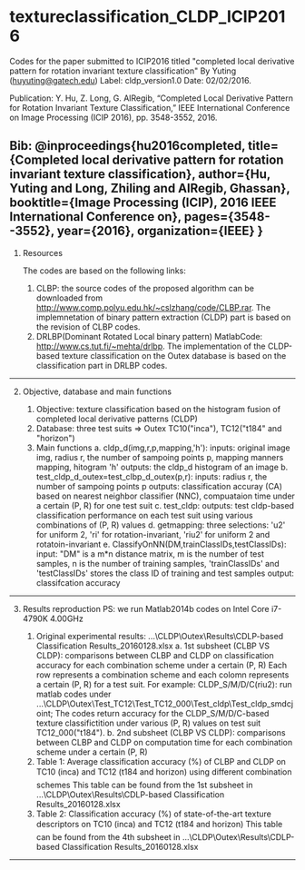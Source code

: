 # textureclassification_CLDP_ICIP2016

Codes for the paper submitted to ICIP2016 titled "completed local derivative pattern for rotation invariant texture classification"
By Yuting (huyuting@gatech.edu)
Label: cldp_version1.0
Date: 02/02/2016.

Publication:
Y. Hu, Z. Long, G. AlRegib, “Completed Local Derivative Pattern for Rotation Invariant Texture Classification,” IEEE International Conference on Image Processing (ICIP 2016), pp. 3548-3552, 2016.

Bib:
@inproceedings{hu2016completed,
  title={Completed local derivative pattern for rotation invariant texture classification},
  author={Hu, Yuting and Long, Zhiling and AlRegib, Ghassan},
  booktitle={Image Processing (ICIP), 2016 IEEE International Conference on},
  pages={3548--3552},
  year={2016},
  organization={IEEE}
}
-----------------------------------------------------------------------------------------------------------------------------------------

1. Resources

   The codes are based on the following links:
   1) CLBP: the source codes of the proposed algorithm can be downloaded from http://www.comp.polyu.edu.hk/~cslzhang/code/CLBP.rar.
      The implemnetation of binary pattern extraction (CLDP) part is based on the revision of CLBP codes.
   2) DRLBP(Dominant Rotated Local binary pattern) MatlabCode: http://www.cs.tut.fi/~mehta/drlbp.
      The implementation of the CLDP-based texture classification on the Outex database is based on the classification part in DRLBP codes.
-----------------------------------------------------------------------------------------------------------------------------------------
2. Objective, database and main functions

   1) Objective: texture classification based on the histogram fusion of completed local derivative patterns (CLDP)
   2) Database: three test suits => Outex TC10("inca"), TC12("t184" and "horizon")
   3) Main functions
      a. cldp_d(img,r,p,mapping,'h'):
	 inputs: original image img, radius r, the number of sampoing points p, mapping manners mapping, hitogram 'h'
         outputs: the cldp_d histogram of an image
      b. test_cldp_d_outex=test_clbp_d_outex(p,r):
         inputs: radius r, the number of sampoing points p
         outputs: classification accuray (CA) based on nearest neighbor classifier (NNC), compuataion time under a certain (P, R) for one test suit
      c. test_cldp:
         outputs: test cldp-based classification performance on each test suit using various combinations of (P, R) values
      d. getmapping:
         three selections: 'u2' for uniform 2, 'ri' for rotation-invariant, 'riu2' for uniform 2 and rotatoin-invariant
      e. ClassifyOnNN(DM,trainClassIDs,testClassIDs):
         input:  "DM" is a m*n distance matrix, m is the number of test samples, n is the number of training samples, 'trainClassIDs' and 'testClassIDs'
                stores the class ID of training and test samples
         output: classifcation accuracy
-----------------------------------------------------------------------------------------------------------------------------------------
3. Results reproduction
   PS: we run Matlab2014b codes on Intel Core i7-4790K 4.00GHz

   1) Original experimental results: ...\CLDP\Outex\Results\CDLP-based Classification Results_20160128.xlsx
      a. 1st subsheet (CLBP VS CLDP): comparisons between CLBP and CLDP on classification accuracy for each combination scheme under a certain (P, R)
         Each row represents a combination scheme and each colomn represents a certain (P, R) for a test suit.
         For example:
         CLDP_S/M/D/C(riu2): run matlab codes under ...\CLDP\Outex\Test_TC12\Test_TC12_000\Test_cldp\Test_cldp_smdcjoint;
         The codes return accuracy for the CLDP_S/M/D/C-based texture classifictition under various (P, R) values on test suit TC12_000("t184").
      b. 2nd subsheet (CLBP VS CLDP): comparisons between CLBP and CLDP on computation time for each combination scheme under a certain (P, R)
   2) Table 1: Average classification accuracy (%) of CLBP and CLDP on TC10 (inca) and TC12 (t184 and horizon) using different combination schemes
      This table can be found from the 1st subsheet in ...\CLDP\Outex\Results\CDLP-based Classification Results_20160128.xlsx      
   3) Table 2: Classification accuracy (%) of state-of-the-art texture descriptors on TC10 (inca) and TC12 (t184 and horizon)
      This table can be found from the 4th subsheet in ...\CLDP\Outex\Results\CDLP-based Classification Results_20160128.xlsx
-----------------------------------------------------------------------------------------------------------------------------------------
